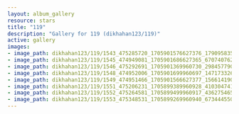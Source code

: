 ```yaml
---
layout: album_gallery
resource: stars
title: "119"
description: "Gallery for 119 (dikhahan123/119)"
active: gallery
images:
- image_path: dikhahan123/119/1543_475285720_1705901576627376_1790958350523400031_n.jpg
- image_path: dikhahan123/119/1545_474949081_1705901686627365_6707407623304898341_n.jpg
- image_path: dikhahan123/119/1546_475292691_1705901369960730_2984577900792600008_n.jpg
- image_path: dikhahan123/119/1548_474952006_1705901699960697_1471733265501903775_n.jpg
- image_path: dikhahan123/119/1549_474951466_1705901566627377_1566141902743696274_n.jpg
- image_path: dikhahan123/119/1551_475206231_1705899389960928_4103047415507552633_n.jpg
- image_path: dikhahan123/119/1552_475264581_1705899499960917_4362754658633548989_n.jpg
- image_path: dikhahan123/119/1553_475348531_1705899269960940_6734445504021162760_n.jpg
---
```

